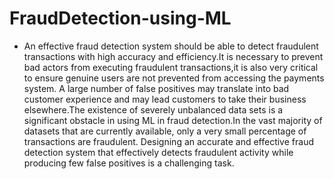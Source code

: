 # FraudDetection-using-ML
- An effective fraud detection system should be able to detect fraudulent transactions with high accuracy
and efficiency.It is necessary to prevent bad actors from executing fraudulent transactions,it is also
very critical to ensure genuine users are not prevented from accessing the payments system. A large
number of false positives may translate into bad customer experience and may lead customers to take
their business elsewhere.The existence of severely unbalanced data sets is a significant obstacle in
using ML in fraud detection.In the vast majority of datasets that are currently available, only a very
small percentage of transactions are fraudulent. Designing an accurate and effective fraud detection
system that effectively detects fraudulent activity while producing few false positives is a challenging
task.
